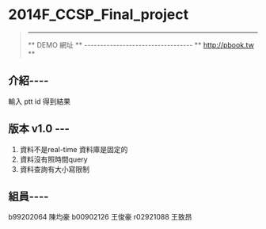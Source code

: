 # 2014F_CCSP_Final_project

> *************************************
> **         DEMO 網址
> ** ---------------------------------- 
> **  http://pbook.tw
> **

## 介紹----
輸入 ptt id 得到結果

## 版本 v1.0 ---
1. 資料不是real-time 資料庫是固定的
2. 資料沒有照時間query
3. 資料查詢有大小寫限制

## 組員----
b99202064 陳均豪
b00902126 王俊豪
r02921088 王致昂
